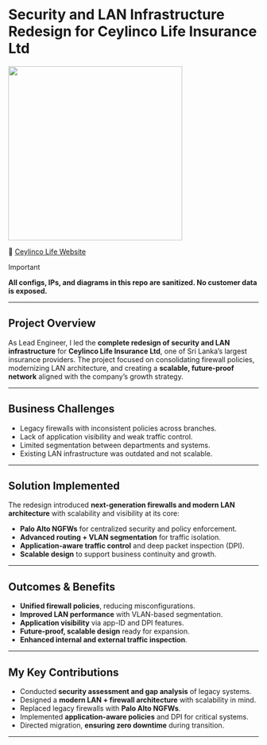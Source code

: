 # Security and LAN Infrastructure Redesign for Ceylinco Life Insurance Ltd  
<p>
  <img src="https://img.shields.io/badge/Role-Lead%20Network%20%26%20Security%20Engineer-blue" width="350">
</p>

🔗 [Ceylinco Life Website](https://www.ceylincolife.com)  

> [!IMPORTANT]  
**All configs, IPs, and diagrams in this repo are sanitized. No customer data is exposed.**
 
---

## Project Overview
As Lead Engineer, I led the **complete redesign of security and LAN infrastructure** for **Ceylinco Life Insurance Ltd**, one of Sri Lanka’s largest insurance providers. The project focused on consolidating firewall policies, modernizing LAN architecture, and creating a **scalable, future-proof network** aligned with the company’s growth strategy.  

---

## Business Challenges
- Legacy firewalls with inconsistent policies across branches.  
- Lack of application visibility and weak traffic control.  
- Limited segmentation between departments and systems.  
- Existing LAN infrastructure was outdated and not scalable.  

---

## Solution Implemented
The redesign introduced **next-generation firewalls and modern LAN architecture** with scalability and visibility at its core:  
- **Palo Alto NGFWs** for centralized security and policy enforcement.  
- **Advanced routing + VLAN segmentation** for traffic isolation.  
- **Application-aware traffic control** and deep packet inspection (DPI).  
- **Scalable design** to support business continuity and growth.  

---

## Outcomes & Benefits
- **Unified firewall policies**, reducing misconfigurations.  
- **Improved LAN performance** with VLAN-based segmentation.  
- **Application visibility** via app-ID and DPI features.  
- **Future-proof, scalable design** ready for expansion.  
- **Enhanced internal and external traffic inspection**.  

---

## My Key Contributions
- Conducted **security assessment and gap analysis** of legacy systems.  
- Designed a **modern LAN + firewall architecture** with scalability in mind.  
- Replaced legacy firewalls with **Palo Alto NGFWs**.  
- Implemented **application-aware policies** and DPI for critical systems.  
- Directed migration, **ensuring zero downtime** during transition.  

---

